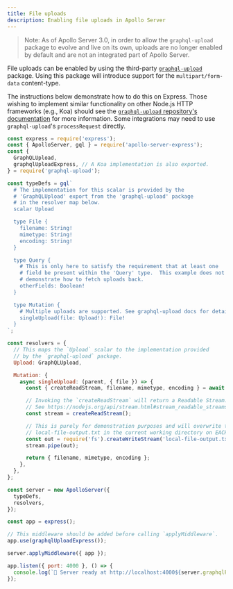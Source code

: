 ```yaml
---
title: File uploads
description: Enabling file uploads in Apollo Server
---
```


> Note: As of Apollo Server 3.0, in order to allow the `graphql-upload` package to evolve and live on its own, uploads are no longer enabled by default and are not an integrated part of Apollo Server.

File uploads can be enabled by using the third-party [`graphql-upload`](https://npm.im/graphql-upload) package.  Using this package will introduce support for the `multipart/form-data` content-type.

The instructions below demonstrate how to do this on Express.  Those wishing to implement similar functionality on other Node.js HTTP frameworks (e.g., Koa) should see the [`graphql-upload` repository's documentation](https://github.com/jaydenseric/graphql-upload) for more information.  Some integrations may need to use `graphql-upload`'s `processRequest` directly.

```js
const express = require('express');
const { ApolloServer, gql } = require('apollo-server-express');
const {
  GraphQLUpload,
  graphqlUploadExpress, // A Koa implementation is also exported.
} = require('graphql-upload');

const typeDefs = gql`
  # The implementation for this scalar is provided by the
  # 'GraphQLUpload' export from the 'graphql-upload' package
  # in the resolver map below.
  scalar Upload

  type File {
    filename: String!
    mimetype: String!
    encoding: String!
  }

  type Query {
    # This is only here to satisfy the requirement that at least one
    # field be present within the 'Query' type.  This example does not
    # demonstrate how to fetch uploads back.
    otherFields: Boolean!
  }

  type Mutation {
    # Multiple uploads are supported. See graphql-upload docs for details.
    singleUpload(file: Upload!): File!
  }
`;

const resolvers = {
  // This maps the `Upload` scalar to the implementation provided
  // by the `graphql-upload` package.
  Upload: GraphQLUpload,

  Mutation: {
    async singleUpload: (parent, { file }) => {
      const { createReadStream, filename, mimetype, encoding } = await file;

      // Invoking the `createReadStream` will return a Readable Stream.
      // See https://nodejs.org/api/stream.html#stream_readable_streams
      const stream = createReadStream();

      // This is purely for demonstration purposes and will overwrite the
      // local-file-output.txt in the current working directory on EACH upload.
      const out = require('fs').createWriteStream('local-file-output.txt');
      stream.pipe(out);

      return { filename, mimetype, encoding };
    },
  },
};

const server = new ApolloServer({
  typeDefs,
  resolvers,
});

const app = express();

// This middleware should be added before calling `applyMiddleware`.
app.use(graphqlUploadExpress());

server.applyMiddleware({ app });

app.listen({ port: 4000 }, () => {
  console.log(`🚀 Server ready at http://localhost:4000${server.graphqlPath}`);
});
```
